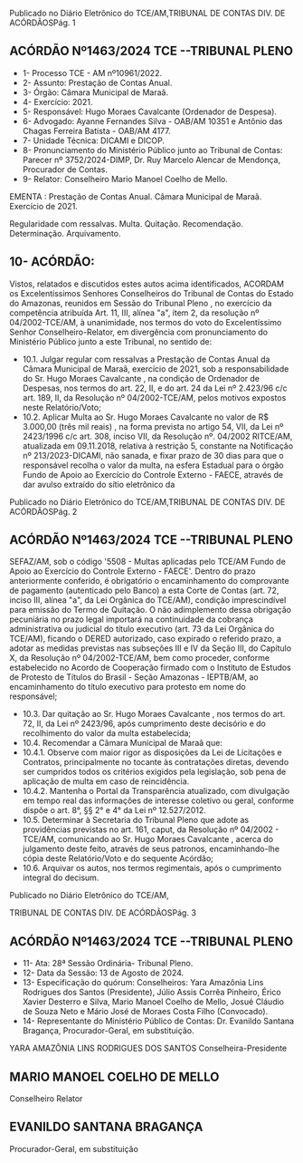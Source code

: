 Publicado  no  Diário  Eletrônico do TCE/AM,TRIBUNAL DE CONTAS DIV. DE ACÓRDÃOSPág. 1

## ACÓRDÃO Nº1463/2024  TCE --TRIBUNAL PLENO

- 1- Processo TCE - AM nº10961/2022.
- 2- Assunto: Prestação de Contas Anual.
- 3- Órgão: Câmara Municipal de Maraã.
- 4- Exercício: 2021.
- 5- Responsável: Hugo Moraes Cavalcante (Ordenador de Despesa).
- 6- Advogado: Ayanne Fernandes Silva - OAB/AM 10351 e Antônio das Chagas Ferreira Batista - OAB/AM 4177.
- 7- Unidade Técnica: DICAMI e DICOP.
- 8- Pronunciamento  do  Ministério  Público  junto  ao  Tribunal  de  Contas: Parecer  nº 3752/2024-DIMP, Dr. Ruy Marcelo Alencar de Mendonça, Procurador de Contas.
- 9- Relator: Conselheiro Mario Manoel Coelho de Mello.

EMENTA : Prestação  de  Contas  Anual. Câmara Municipal de Maraã. Exercício de 2021.

Regularidade com ressalvas. Multa. Quitação. Recomendação. Determinação. Arquivamento.

## 10-  ACÓRDÃO:

Vistos, relatados e discutidos estes autos acima identificados, ACORDAM os Excelentíssimos Senhores Conselheiros do Tribunal de Contas do Estado do Amazonas, reunidos em Sessão do Tribunal Pleno , no exercício da competência atribuída Art. 11, III, alínea "a", item 2, da resolução nº 04/2002-TCE/AM, à unanimidade, nos termos do voto do Excelentíssimo Senhor Conselheiro-Relator, em divergência com pronunciamento do Ministério Público junto a este Tribunal, no sentido de:

- 10.1. Julgar  regular  com  ressalvas a  Prestação  de  Contas Anual  da Câmara Municipal de Maraã, exercício de 2021, sob a responsabilidade  do Sr.  Hugo  Moraes Cavalcante ,  na  condição  de Ordenador de Despesas, nos termos do art. 22, II, e do art. 24 da Lei nº 2.423/96 c/c art. 189, II, da Resolução nº 04/2002-TCE/AM, pelos motivos expostos neste Relatório/Voto;
- 10.2. Aplicar  Multa ao Sr.  Hugo  Moraes  Cavalcante no  valor  de R$ 3.000,00 (três mil reais) , na forma prevista no artigo 54, VII, da Lei nº 2423/1996  c/c  art.  308,  inciso  VII,  da  Resolução  nº.  04/2002  RITCE/AM, atualizada em 09.11.2018, relativa à restrição 5, constante na Notificação nº 213/2023-DICAMI, não sanada, e fixar prazo de 30 dias para  que  o  responsável  recolha  o  valor  da  multa,  na  esfera Estadual  para  o  órgão  Fundo  de  Apoio  ao  Exercício  do  Controle Externo - FAECE, através de dar avulso extraído do sítio eletrônico da

Publicado  no  Diário  Eletrônico do TCE/AM,TRIBUNAL DE CONTAS DIV. DE ACÓRDÃOSPág. 2

## ACÓRDÃO Nº1463/2024  TCE --TRIBUNAL PLENO

SEFAZ/AM, sob o código '5508  -  Multas  aplicadas  pelo  TCE/AM  Fundo de Apoio ao Exercício do Controle Externo - FAECE'. Dentro do prazo anteriormente conferido, é obrigatório o encaminhamento do comprovante de pagamento (autenticado pelo Banco) a esta Corte de Contas  (art.  72,  inciso  III,  alínea  "a",  da  Lei  Orgânica  do  TCE/AM), condição imprescindível para emissão do Termo de Quitação. O não adimplemento dessa obrigação pecuniária no prazo legal importará na continuidade da cobrança administrativa ou judicial do título executivo (art.  73  da  Lei  Orgânica  do  TCE/AM),  ficando  o  DERED  autorizado, caso  expirado  o  referido  prazo,  a  adotar  as  medidas  previstas  nas subseções  III  e  IV  da  Seção  III,  do  Capítulo  X,  da  Resolução  nº 04/2002-TCE/AM,  bem  como  proceder,  conforme  estabelecido  no Acordo  de  Cooperação  firmado  com  o  Instituto  de  Estudos  de Protesto  de  Títulos  do  Brasil  -  Seção  Amazonas  -  IEPTB/AM,  ao encaminhamento  do  título  executivo  para  protesto  em  nome  do responsável;

- 10.3. Dar  quitação ao Sr.  Hugo  Moraes  Cavalcante , nos  termos  do  art. 72,  II,  da  Lei  nº  2423/96,  após  cumprimento  deste  decisório  e  do recolhimento do valor da multa estabelecida;
- 10.4. Recomendar a Câmara Municipal de Maraã que:
- 10.4.1. Observe  com  maior  rigor  as  disposições  da  Lei  de Licitações e Contratos, principalmente no tocante às contratações  diretas,  devendo  ser  cumpridos  todos  os critérios exigidos pela legislação, sob pena de aplicação de multa em caso de reincidência.
- 10.4.2. Mantenha  o  Portal  da  Transparência  atualizado,  com divulgação  em  tempo  real  das  informações  de  interesse coletivo ou geral, conforme dispõe o art. 8°, §§ 2° e 4° da Lei nº 12.527/2012.
- 10.5. Determinar à Secretaria do Tribunal Pleno que adote as providências previstas  no  art.  161, caput, da  Resolução  nº  04/2002  -  TCE/AM, comunicando ao Sr. Hugo Moraes Cavalcante , acerca do julgamento deste feito, através de seus patronos, encaminhando-lhe cópia deste Relatório/Voto e do sequente Acórdão;
- 10.6. Arquivar os autos,  nos  termos  regimentais,  após  o  cumprimento integral do decisum.

Publicado  no  Diário  Eletrônico do TCE/AM,

TRIBUNAL DE CONTAS DIV. DE ACÓRDÃOSPág. 3

## ACÓRDÃO Nº1463/2024  TCE --TRIBUNAL PLENO

- 11-  Ata: 28ª Sessão Ordinária- Tribunal Pleno.
- 12-  Data da Sessão: 13 de Agosto de 2024.
- 13-  Especificação  do  quórum: Conselheiros:  Yara  Amazônia  Lins  Rodrigues  dos Santos (Presidente), Júlio Assis Corrêa Pinheiro, Érico Xavier Desterro e Silva, Mario Manoel Coelho de Mello, Josué Cláudio de Souza Neto e Mário José de Moraes Costa Filho (Convocado).
- 14-  Representante do Ministério Público de Contas: Dr. Evanildo Santana Bragança, Procurador-Geral, em substituição.

YARA AMAZÔNIA LINS RODRIGUES DOS SANTOS Conselheira-Presidente

## MARIO MANOEL COELHO DE MELLO

Conselheiro Relator

## EVANILDO SANTANA BRAGANÇA

Procurador-Geral, em substituição